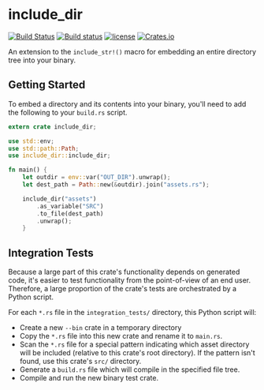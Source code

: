 # include_dir

[![Build Status](https://travis-ci.org/Michael-F-Bryan/include_dir.svg?branch=master)](https://travis-ci.org/Michael-F-Bryan/include_dir)
[![Build status](https://ci.appveyor.com/api/projects/status/3a4actkllivtsytk?svg=true)](https://ci.appveyor.com/project/Michael-F-Bryan/include-dir)
[![license](https://img.shields.io/github/license/michael-f-bryan/include_dir.svg)]()
[![Crates.io](https://img.shields.io/crates/v/include_dir.svg)]()


An extension to the `include_str!()` macro for embedding an entire directory
tree into your binary.


## Getting Started

To embed a directory and its contents into your binary, you'll need to add the
following to your `build.rs` script.

```rust
extern crate include_dir;

use std::env;
use std::path::Path;
use include_dir::include_dir;

fn main() {
    let outdir = env::var("OUT_DIR").unwrap();
    let dest_path = Path::new(&outdir).join("assets.rs");

    include_dir("assets")
        .as_variable("SRC")
        .to_file(dest_path)
        .unwrap();
    }
```


## Integration Tests

Because a large part of this crate's functionality depends on generated code,
it's easier to test functionality from the point-of-view of an end user.
Therefore, a large proportion of the crate's tests are orchestrated by a
Python script.

For each `*.rs` file in the `integration_tests/` directory, this Python script
will:

- Create a new `--bin` crate in a temporary directory
- Copy the `*.rs` file into this new crate and rename it to `main.rs`.
- Scan the `*.rs` file for a special pattern indicating which asset
  directory will be included (relative to this crate's root directory). If the
  pattern isn't found, use this crate's `src/` directory.
- Generate a `build.rs` file which will compile in the specified file tree.
- Compile and run the new binary test crate.
